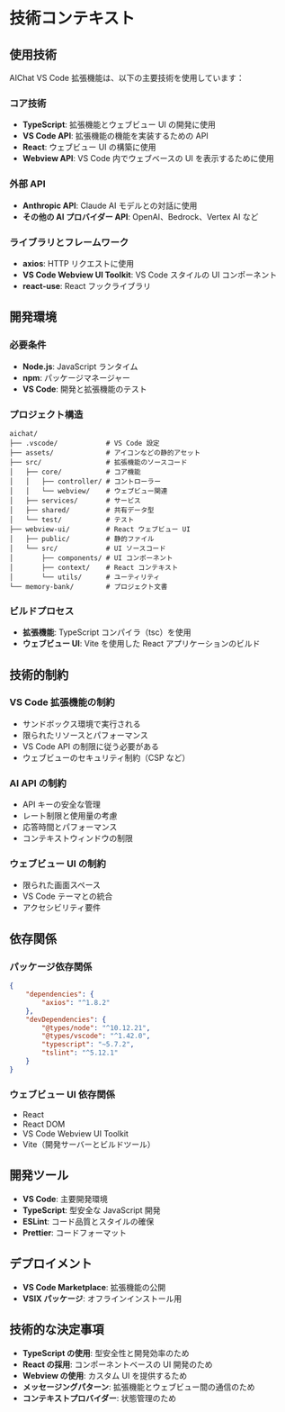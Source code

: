 # 技術コンテキスト

## 使用技術

AIChat VS Code 拡張機能は、以下の主要技術を使用しています：

### コア技術

-   **TypeScript**: 拡張機能とウェブビュー UI の開発に使用
-   **VS Code API**: 拡張機能の機能を実装するための API
-   **React**: ウェブビュー UI の構築に使用
-   **Webview API**: VS Code 内でウェブベースの UI を表示するために使用

### 外部 API

-   **Anthropic API**: Claude AI モデルとの対話に使用
-   **その他の AI プロバイダー API**: OpenAI、Bedrock、Vertex AI など

### ライブラリとフレームワーク

-   **axios**: HTTP リクエストに使用
-   **VS Code Webview UI Toolkit**: VS Code スタイルの UI コンポーネント
-   **react-use**: React フックライブラリ

## 開発環境

### 必要条件

-   **Node.js**: JavaScript ランタイム
-   **npm**: パッケージマネージャー
-   **VS Code**: 開発と拡張機能のテスト

### プロジェクト構造

```
aichat/
├── .vscode/            # VS Code 設定
├── assets/             # アイコンなどの静的アセット
├── src/                # 拡張機能のソースコード
│   ├── core/           # コア機能
│   │   ├── controller/ # コントローラー
│   │   └── webview/    # ウェブビュー関連
│   ├── services/       # サービス
│   ├── shared/         # 共有データ型
│   └── test/           # テスト
├── webview-ui/         # React ウェブビュー UI
│   ├── public/         # 静的ファイル
│   └── src/            # UI ソースコード
│       ├── components/ # UI コンポーネント
│       ├── context/    # React コンテキスト
│       └── utils/      # ユーティリティ
└── memory-bank/        # プロジェクト文書
```

### ビルドプロセス

-   **拡張機能**: TypeScript コンパイラ（tsc）を使用
-   **ウェブビュー UI**: Vite を使用した React アプリケーションのビルド

## 技術的制約

### VS Code 拡張機能の制約

-   サンドボックス環境で実行される
-   限られたリソースとパフォーマンス
-   VS Code API の制限に従う必要がある
-   ウェブビューのセキュリティ制約（CSP など）

### AI API の制約

-   API キーの安全な管理
-   レート制限と使用量の考慮
-   応答時間とパフォーマンス
-   コンテキストウィンドウの制限

### ウェブビュー UI の制約

-   限られた画面スペース
-   VS Code テーマとの統合
-   アクセシビリティ要件

## 依存関係

### パッケージ依存関係

```json
{
	"dependencies": {
		"axios": "^1.8.2"
	},
	"devDependencies": {
		"@types/node": "^10.12.21",
		"@types/vscode": "^1.42.0",
		"typescript": "~5.7.2",
		"tslint": "^5.12.1"
	}
}
```

### ウェブビュー UI 依存関係

-   React
-   React DOM
-   VS Code Webview UI Toolkit
-   Vite（開発サーバーとビルドツール）

## 開発ツール

-   **VS Code**: 主要開発環境
-   **TypeScript**: 型安全な JavaScript 開発
-   **ESLint**: コード品質とスタイルの確保
-   **Prettier**: コードフォーマット

## デプロイメント

-   **VS Code Marketplace**: 拡張機能の公開
-   **VSIX パッケージ**: オフラインインストール用

## 技術的な決定事項

-   **TypeScript の使用**: 型安全性と開発効率のため
-   **React の採用**: コンポーネントベースの UI 開発のため
-   **Webview の使用**: カスタム UI を提供するため
-   **メッセージングパターン**: 拡張機能とウェブビュー間の通信のため
-   **コンテキストプロバイダー**: 状態管理のため
